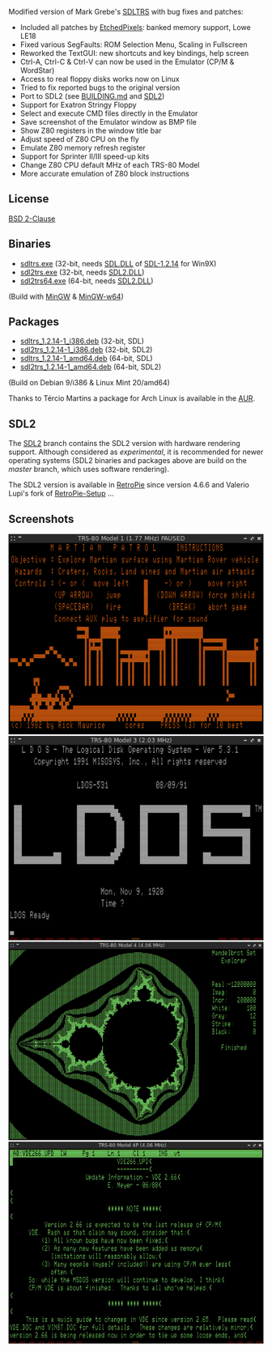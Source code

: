 Modified version of Mark Grebe's [SDLTRS] with bug fixes and patches:

  * Included all patches by [EtchedPixels]: banked memory support, Lowe LE18
  * Fixed various SegFaults: ROM Selection Menu, Scaling in Fullscreen
  * Reworked the TextGUI: new shortcuts and key bindings, help screen
  * Ctrl-A, Ctrl-C & Ctrl-V can now be used in the Emulator (CP/M & WordStar)
  * Access to real floppy disks works now on Linux
  * Tried to fix reported bugs to the original version
  * Port to SDL2 (see [BUILDING.md] and [SDL2])
  * Support for Exatron Stringy Floppy
  * Select and execute CMD files directly in the Emulator
  * Save screenshot of the Emulator window as BMP file
  * Show Z80 registers in the window title bar
  * Adjust speed of Z80 CPU on the fly
  * Emulate Z80 memory refresh register
  * Support for Sprinter II/III speed-up kits
  * Change Z80 CPU default MHz of each TRS-80 Model
  * More accurate emulation of Z80 block instructions

## License

  [BSD 2-Clause](LICENSE)

## Binaries

  * [sdltrs.exe]     (32-bit, needs [SDL.DLL] of [SDL-1.2.14] for Win9X)
  * [sdl2trs.exe]    (32-bit, needs [SDL2.DLL])
  * [sdl2trs64.exe]  (64-bit, needs [SDL2.DLL])

(Build with [MinGW] & [MinGW-w64])

## Packages

  * [sdltrs_1.2.14-1_i386.deb]    (32-bit, SDL)
  * [sdl2trs_1.2.14-1_i386.deb]   (32-bit, SDL2)
  * [sdltrs_1.2.14-1_amd64.deb]   (64-bit, SDL)
  * [sdl2trs_1.2.14-1_amd64.deb]  (64-bit, SDL2)

(Build on Debian 9/i386 & Linux Mint 20/amd64)

Thanks to Tércio Martins a package for Arch Linux is available in the [AUR].

## SDL2

The [SDL2] branch contains the SDL2 version with hardware rendering support.
Although considered as *experimental*, it is recommended for newer operating
systems (SDL2 binaries and packages above are build on the *master* branch,
which uses software rendering).

The SDL2 version is available in [RetroPie] since version 4.6.6 and Valerio
Lupi's fork of [RetroPie-Setup] ...

## Screenshots

![screenshot](screenshots/sdltrs01.png)
![screenshot](screenshots/sdltrs02.png)
![screenshot](screenshots/sdltrs03.png)
![screenshot](screenshots/sdltrs04.png)

[AUR]: https://aur.archlinux.org/packages/sdltrs
[BUILDING.md]: BUILDING.md
[EtchedPixels]: https://www.github.com/EtchedPixels/xtrs
[MinGW]: http://www.mingw.org
[MinGW-w64]: http://mingw-w64.org
[RetroPie]: https://github.com/RetroPie
[RetroPie-Setup]: https://github.com/valerino/RetroPie-Setup
[SDL2]: https://gitlab.com/jengun/sdltrs/-/tree/sdl2
[SDL.DLL]: https://www.libsdl.org/download-1.2.php
[SDL2.DLL]: https://www.libsdl.org/download-2.0.php
[SDL-1.2.14]: https://www.libsdl.org/release/SDL-1.2.14-win32.zip
[SDLTRS]: http://sdltrs.sourceforge.net
[sdltrs.exe]: bin/sdltrs.exe
[sdl2trs.exe]: bin/sdl2trs.exe
[sdl2trs64.exe]: bin/sdl2trs64.exe
[sdltrs_1.2.14-1_i386.deb]: bin/sdltrs_1.2.14-1_i386.deb
[sdl2trs_1.2.14-1_i386.deb]: bin/sdl2trs_1.2.14-1_i386.deb
[sdltrs_1.2.14-1_amd64.deb]: bin/sdltrs_1.2.14-1_amd64.deb
[sdl2trs_1.2.14-1_amd64.deb]: bin/sdl2trs_1.2.14-1_amd64.deb
